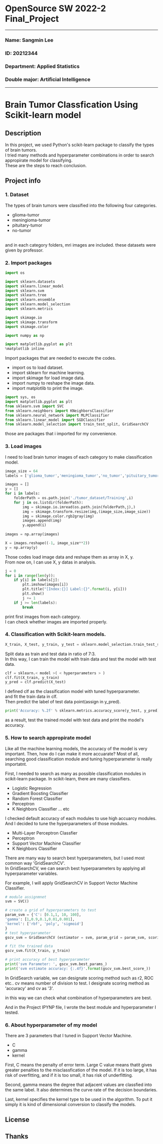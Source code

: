 # OpenSource SW 2022-2 Final_Project 
--------------------------------------
### Name: Sangmin Lee
### ID: 20212344
### Department: Applied Statistics
### Double major: Artificial Intelligence
--------------------------------------
# Brain Tumor Classfication Using Scikit-learn model

## Description

In this project, we used Python's scikit-learn package to classify the types of brain tumors. </br>
I tried many methods and hyperparameter combinations in order to search appropirate model for classifying. </br>
These are the steps to reach conclusion.

## Project info
### 1. Dataset
The types of brain tumors were classified into the following four categories. </br>
- glioma-tumor
- meningioma-tumor
- pituitary-tumor
- no-tumor
</br>
and in each category folders, mri images are included. 
these datasets were given by professor.

### 2. Import packages
```python
import os

import sklearn.datasets
import sklearn.linear_model
import sklearn.svm
import sklearn.tree
import sklearn.ensemble
import sklearn.model_selection
import sklearn.metrics

import skimage.io
import skimage.transform
import skimage.color

import numpy as np

import matplotlib.pyplot as plt 
%matplotlib inline
```
Import packages that are needed to execute the codes. </br>
- import os to load dataset.
- import sklearn for machine learning.
- import skimage for load image data.
- import numpy to reshape the image data.
- import matplotlib to print the image.

```python
import sys, os
import matplotlib.pyplot as plt
from sklearn.svm import SVC
from sklearn.neighbors import KNeighborsClassifier
from sklearn.neural_network import MLPClassifier
from sklearn.linear_model import SGDClassifier
from sklearn.model_selection import train_test_split, GridSearchCV
```
those are packages that i imported for my convenience. </br>

### 3. Load images
I need to load brain tumor images of each category to make classification model. </br>

```python
image_size = 64
labels = ['glioma_tumor','meningioma_tumor','no_tumor','pituitary_tumor']

images = []
y = []
for i in labels:
    folderPath = os.path.join('./tumor_dataset/Training',i)
    for j in os.listdir(folderPath):
        img = skimage.io.imread(os.path.join(folderPath,j),)
        img = skimage.transform.resize(img,(image_size,image_size))
        img = skimage.color.rgb2gray(img)
        images.append(img)
        y.append(i)
        
images = np.array(images)

X = images.reshape((-1, image_size**2))
y = np.array(y)
```
Those codes load image data and reshape them as array in X, y. </br>
From now on, I can use X, y datas in analysis. </br>

```python
j = 0
for i in range(len(y)):
    if y[i] in labels[j]:
        plt.imshow(images[i])
        plt.title("[Index:{}] Label:{}".format(i, y[i]))
        plt.show()
        j += 1
    if j >= len(labels):
        break
```
print first images from each category. </br>
I can check whether images are imported properly. </br>

### 4. Classification with Scikit-learn models.

```python
X_train, X_test, y_train, y_test = sklearn.model_selection.train_test_split(X, y, test_size=0.3, random_state=0)
```
Split data as train and test data in ratio of 7:3. </br>
In this way, I can train the model with train data and test the model with test data. </br>

```python
clf = sklearn.< model >( < hyperparameters > )
clf.fit(X_train, y_train)
y_pred = clf.predict(X_test)
```
I defined clf as the classification model with tuned hyperparameter. </br>
and fit the train data in clf. </br>
Then predict the label of test data point(assign in y_pred). </br>

```python
print('Accuracy: %.2f' % sklearn.metrics.accuracy_score(y_test, y_pred))
```
as a result, test the trained model with test data and print the model's accuracy.

### 5. How to search appropirate model
Like all the machine learning models, the accuracy of the model is very important.
Then, how do I can make it more accuarate?
Most of all, searching good classification module and tuning hyperparameter is really importatnt.

First, I needed to search as many as possible classification modules in scikit-learn package.
In scikit-learn, there are many classifiers.
- Logistic Regression
- Gradient Boosting Classifier
- Random Forest Classifier
- Perceptron
- K Neighbors Classifier
... etc

I checked default accuracy of each modules to use high accuarcy modules. </br>
And I decided to tune the hyperparameters of those modules. </br>
- Multi-Layer Perceptron Classfier
- Perceptron
- Support Vector Machine Classifier
- K Neighbors Classifier

There are many way to search best hyperparameters, but I used most common way 'GridSearchCV'. </br>
In GridSearchCV, we can search best hyperparameters by applying all hyperparameter variables. </br>

For example, I will apply GridSearchCV in Support Vector Machine Classifier.
```python
# module assignmnet
svm = SVC()

# create a grid of hyperparameters to test
param_svm = {'C': [0.1,1, 10, 100],
'gamma': [1,0.9,0.1,0.01,0.001],
'kernel': ['rbf', 'poly', 'sigmoid']
}
# test hyperparameter
gscv_svm = GridSearchCV (estimator = svm, param_grid = param_svm, scoring ='accuracy', cv = 3, refit=True, n_jobs=1, verbose=2)

# fit the trained data
gscv_svm.fit(X_train, y_train)

# print accuracy of best hyperparameter
print('svm Parameter: ', gscv_svm.best_params_)
print('svm estimate accuracy: {:.4f}'.format(gscv_svm.best_score_))
```
In GridSearch variable, we can designate scoring method such as r2, ROC etc..
cv means number of division to test.
I designate scoring method as 'accuracy' and cv as '3'.

in this way we can check what combination of hyperparameters are best.

And in the Project IPYNP file, I wrote the best module and hyperparameter I tested.

### 6. About hyperparameter of my model
There are 3 parameters that I tuned in Support Vector Machine.
- C
- gamma
- kernel

First, C means the penalty of error term.
Large C value means thatit gives greater penalties to the misclassfication of the model.
If it is too large, it has risk of overfitting, and if it is too small, it has risk of underfitting.

Second, gamma means the degree that  adjacent values are classfied into the same label.
It also determines the curve rate of the decision boundaries.

Last, kernel specifies the kernel type to be used in the algorithm.
To put it simply it is kind of dimensional conversion to classify the models.

## License


## Thanks

